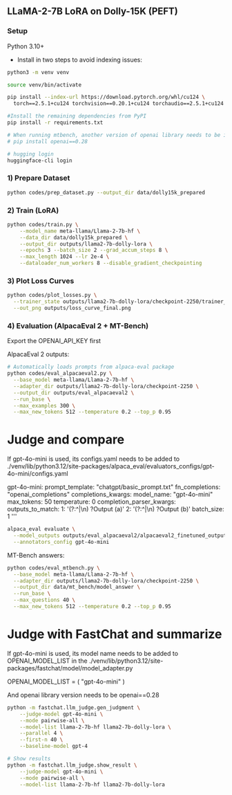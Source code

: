 ## LLaMA-2-7B LoRA on Dolly-15K (PEFT)

### Setup
Python 3.10+
- Install in two steps to avoid indexing issues:
```bash
python3 -m venv venv

source venv/bin/activate

pip install --index-url https://download.pytorch.org/whl/cu124 \
  torch==2.5.1+cu124 torchvision==0.20.1+cu124 torchaudio==2.5.1+cu124

#Install the remaining dependencies from PyPI
pip install -r requirements.txt

# When running mtbench, another version of openai library needs to be installed, running following command:
# pip install openai==0.28

# hugging login
huggingface-cli login
```

### 1) Prepare Dataset
```bash
python codes/prep_dataset.py --output_dir data/dolly15k_prepared
```

### 2) Train (LoRA)
```bash
python codes/train.py \
    --model_name meta-llama/Llama-2-7b-hf \
    --data_dir data/dolly15k_prepared \
    --output_dir outputs/llama2-7b-dolly-lora \
    --epochs 3 --batch_size 2 --grad_accum_steps 8 \
    --max_length 1024 --lr 2e-4 \
    --dataloader_num_workers 8 --disable_gradient_checkpointing
```

### 3) Plot Loss Curves
```bash
python codes/plot_losses.py \
  --trainer_state outputs/llama2-7b-dolly-lora/checkpoint-2250/trainer_state.json \
  --out_png outputs/loss_curve_final.png
```

### 4) Evaluation (AlpacaEval 2 + MT-Bench)
Export the OPENAI_API_KEY first

AlpacaEval 2 outputs:
```bash
# Automatically loads prompts from alpaca-eval package
python codes/eval_alpacaeval2.py \
  --base_model meta-llama/Llama-2-7b-hf \
  --adapter_dir outputs/llama2-7b-dolly-lora/checkpoint-2250 \
  --output_dir outputs/eval_alpacaeval2 \
  --run_base \
  --max_examples 300 \
  --max_new_tokens 512 --temperature 0.2 --top_p 0.95
```

# Judge and compare

If gpt-4o-mini is used, its configs.yaml needs to be added to ./venv/lib/python3.12/site-packages/alpaca_eval/evaluators_configs/gpt-4o-mini/configs.yaml

gpt-4o-mini:
  prompt_template: "chatgpt/basic_prompt.txt"
  fn_completions: "openai_completions"
  completions_kwargs:
    model_name: "gpt-4o-mini"
    max_tokens: 50
    temperature: 0
  completion_parser_kwargs:
    outputs_to_match:
      1: '(?:^|\n) ?Output \(a\)'
      2: '(?:^|\n) ?Output \(b\)'
  batch_size: 1
'''

```bash
alpaca_eval evaluate \
  --model_outputs outputs/eval_alpacaeval2/alpacaeval2_finetuned_outputs.json outputs/eval_alpacaeval2/alpacaeval2_base_outputs.json \
  --annotators_config gpt-4o-mini
```

MT-Bench answers:
```bash
python codes/eval_mtbench.py \
  --base_model meta-llama/Llama-2-7b-hf \
  --adapter_dir outputs/llama2-7b-dolly-lora/checkpoint-2250 \
  --output_dir data/mt_bench/model_answer \
  --run_base \
  --max_questions 40 \
  --max_new_tokens 512 --temperature 0.2 --top_p 0.95
```

# Judge with FastChat and summarize
If gpt-4o-mini is used, its model name needs to be added to OPENAI_MODEL_LIST in the ./venv/lib/python3.12/site-packages/fastchat/model/model_adapter.py

OPENAI_MODEL_LIST = (
    "gpt-4o-mini"
)

And openai library version needs to be openai==0.28

```bash
python -m fastchat.llm_judge.gen_judgment \
    --judge-model gpt-4o-mini \
    --mode pairwise-all \
    --model-list llama-2-7b-hf llama2-7b-dolly-lora \
    --parallel 4 \
    --first-n 40 \
    --baseline-model gpt-4

# Show results
python -m fastchat.llm_judge.show_result \
    --judge-model gpt-4o-mini \
    --mode pairwise-all \
    --model-list llama-2-7b-hf llama2-7b-dolly-lora
```
